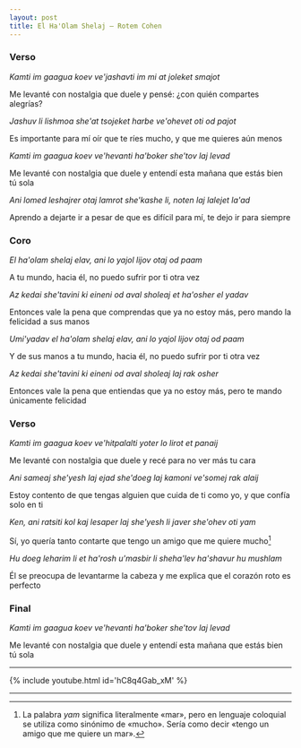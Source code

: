 ```yaml
---
layout: post
title: El Ha'Olam Shelaj – Rotem Cohen
---
```


### Verso

*Kamti im gaagua koev ve'jashavti im mi at joleket smajot*

Me levanté con nostalgia que duele y pensé: ¿con quién compartes alegrías?

*Jashuv li lishmoa she'at tsojeket harbe ve'ohevet oti od pajot*

Es importante para mí oír que te ríes mucho, y que me quieres aún menos

<!--more-->

*Kamti im gaagua koev ve'hevanti ha'boker she'tov laj levad*

Me levanté con nostalgia que duele y entendí esta mañana que estás bien tú sola

*Ani lomed leshajrer otaj lamrot she'kashe li, noten laj lalejet la'ad*

Aprendo a dejarte ir a pesar de que es difícil para mí, te dejo ir para siempre

### Coro

*El ha'olam shelaj elav, ani lo yajol lijov otaj od paam*

A tu mundo, hacia él, no puedo sufrir por ti otra vez

*Az kedai she'tavini ki eineni od aval sholeaj et ha'osher el yadav*

Entonces vale la pena que comprendas que ya no estoy más, pero mando la felicidad a sus manos

*Umi'yadav el ha'olam shelaj elav, ani lo yajol lijov otaj od paam*

Y de sus manos a tu mundo, hacia él, no puedo sufrir por ti otra vez

*Az kedai she'tavini ki eineni od aval sholeaj laj rak osher*

Entonces vale la pena que entiendas que ya no estoy más, pero te mando únicamente felicidad

### Verso

*Kamti im gaagua koev ve'hitpalalti yoter lo lirot et panaij*

Me levanté con nostalgia que duele y recé para no ver más tu cara

*Ani sameaj she'yesh laj ejad she'doeg laj kamoni ve'somej rak alaij*

Estoy contento de que tengas alguien que cuida de ti como yo, y que confía solo en ti

*Ken, ani ratsiti kol kaj lesaper laj she'yesh li javer she'ohev oti yam*

Sí, yo quería tanto contarte que tengo un amigo que me quiere mucho[^yam]

*Hu doeg leharim li et ha'rosh u'masbir li sheha'lev ha'shavur hu mushlam*

Él se preocupa de levantarme la cabeza y me explica que el corazón roto es perfecto

### Final

*Kamti im gaagua koev ve'hevanti ha'boker she'tov laj levad*

Me levanté con nostalgia que duele y entendí esta mañana que estás bien tú sola

---

{% include youtube.html id='hC8q4Gab_xM' %}

---

[^yam]: La palabra *yam* significa literalmente «mar», pero en lenguaje coloquial se utiliza como sinónimo de «mucho». Sería como decir «tengo un amigo que me quiere un mar».
